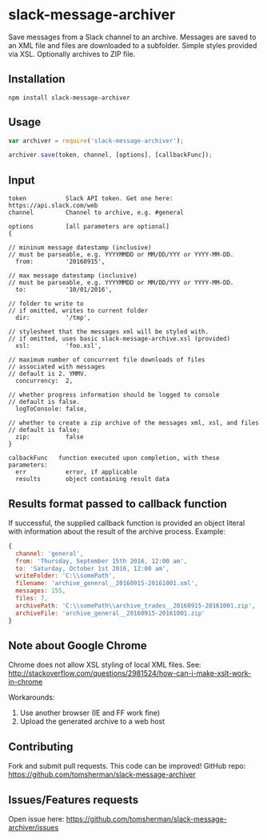 slack-message-archiver
=========
Save messages from a Slack channel to an archive.
Messages are saved to an XML file and files are downloaded to a subfolder. Simple styles provided via XSL. Optionally archives to ZIP file.


## Installation
```
npm install slack-message-archiver
```

## Usage  
  
```js
var archiver = require('slack-message-archiver');

archiver.save(token, channel, [options], [callbackFunc]);
```  
  
## Input
  ```
  token           Slack API token. Get one here: https://api.slack.com/web  
  channel         Channel to archive, e.g. #general
  
  options         [all parameters are optional]
  {
  
// mininum message datestamp (inclusive)
// must be parseable, e.g. YYYYMMDD or MM/DD/YYY or YYYY-MM-DD.  
    from:         '20160915',
	
// max message datestamp (inclusive)
// must be parseable, e.g. YYYYMMDD or MM/DD/YYY or YYYY-MM-DD.	
    to:           '10/01/2016', 
	
// folder to write to
// if omitted, writes to current folder		
    dir:          '/tmp', 
	
// stylesheet that the messages xml will be styled with. 
// if omitted, uses basic slack-message-archive.xsl (provided)	
    xsl:          'foo.xsl',
	
// maximum number of concurrent file downloads of files
// associated with messages
// default is 2. YMMV.	
    concurrency:  2, 
	
// whether progress information should be logged to console
// default is false.	
    logToConsole: false,

// whether to create a zip archive of the messages xml, xsl, and files
// default is false;	
	zip:          false 
  }  

  calbackFunc	function executed upon completion, with these parameters:
    err			  error, if applicable
	results		  object containing result data
  ```

## Results format passed to callback function

If successful, the supplied callback function is provided an object literal with information about the result of the archive process. Example:

```js
{ 
  channel: 'general',
  from: 'Thursday, September 15th 2016, 12:00 am',
  to: 'Saturday, October 1st 2016, 12:00 am',
  writeFolder: 'C:\\somePath',
  filename: 'archive_general__20160915-20161001.xml',
  messages: 155,
  files: 7,
  archivePath: 'C:\\somePath\\archive_trades__20160915-20161001.zip',
  archiveFile: 'archive_general__20160915-20161001.zip'
}
```

## Note about Google Chrome

Chrome does not allow XSL styling of local XML files. See: http://stackoverflow.com/questions/2981524/how-can-i-make-xslt-work-in-chrome

Workarounds:

  1. Use another browser (IE and FF work fine)
  2. Upload the generated archive to a web host
  
## Contributing

Fork and submit pull requests. This code can be improved! GitHub repo: https://github.com/tomsherman/slack-message-archiver

## Issues/Features requests

Open issue here: https://github.com/tomsherman/slack-message-archiver/issues